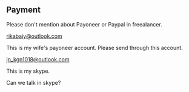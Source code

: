 ## Payment

Please don't mention about Payoneer or Paypal in freealancer.  

rikabaiy@outlook.com  

This is my wife's payoneer account.  Please send through this account. 





jn_kgn1018@outlook.com  
 
This is my skype.

Can we talk in skype?
